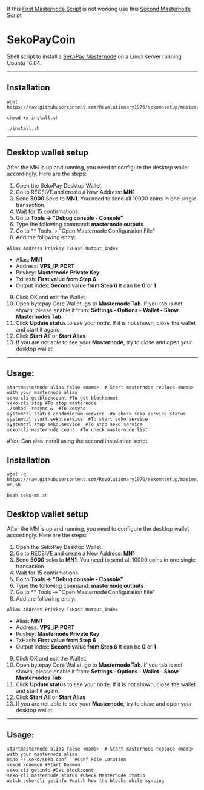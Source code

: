 If this [First Masternode Script](https://github.com/Revolutionary1976/sekomnsetup/blob/master/README.MD#installation) is not working use this [Second Masternode Script](https://github.com/Revolutionary1976/sekomnsetup/blob/master/README.MD#installation-1)

# SekoPayCoin
Shell script to install a [SekoPay Masternode](https://www.sekopay.com) on a Linux server running Ubuntu 16.04.
***

## Installation
```
wget https://raw.githubusercontent.com/Revolutionary1976/sekomnsetup/master/install.sh
```
```
chmod +x install.sh
```
```
./install.sh
```
***

## Desktop wallet setup  

After the MN is up and running, you need to configure the desktop wallet accordingly. Here are the steps:  
1. Open the SekoPay Desktop Wallet.  
2. Go to RECEIVE and create a New Address: **MN1**  
3. Send **5000** Seko to **MN1**. You need to send all 10000 coins in one single transaction.
4. Wait for 15 confirmations.  
5. Go to **Tools -> "Debug console - Console"**
6. Type the following command: **masternode outputs**
7. Go to  ** Tools -> "Open Masternode Configuration File"
8. Add the following entry:
```
Alias Address Privkey TxHash Output_index
```
* Alias: **MN1**
* Address: **VPS_IP:PORT**
* Privkey: **Masternode Private Key**
* TxHash: **First value from Step 6**
* Output index:  **Second value from Step 6** It can be **0** or **1**
9. Click OK and exit the Wallet.
10. Open bytepay Core Wallet, go to **Masternode Tab**. If you tab is not shown, please enable it from: **Settings - Options - Wallet - Show Masternodes Tab**
11. Click **Update status** to see your node. If it is not shown, close the wallet and start it again.
10. Click **Start All** or **Start Alias**
11. If you are not able to see your **Masternode**, try to close and open your desktop wallet.
***

## Usage:
```
startmasternode alias false <name>  # Start masternode replace <name> with your masternode alias
seko-cli getblockcount #To get blockcount
seko-cli stop #To stop masternode
./sekod -resync &  #To Resync
systemctl status condominium.service  #o check seko service status
systemctl start seko.service  #To start seko service
systemctl stop seko.service  #To stop seko service
seko-cli masternode count  #To check masternode list

```

#You Can also install using the second installation script

## Installation
```
wget -q https://raw.githubusercontent.com/Revolutionary1976/sekomnsetup/master/seko-mn.sh
```
```
bash seko-mn.sh
```

## Desktop wallet setup  

After the MN is up and running, you need to configure the desktop wallet accordingly. Here are the steps:  
1. Open the SekoPay Desktop Wallet.  
2. Go to RECEIVE and create a New Address: **MN1**  
3. Send **5000** seko to **MN1**. You need to send all 10000 coins in one single transaction.
4. Wait for 15 confirmations.  
5. Go to **Tools -> "Debug console - Console"**
6. Type the following command: **masternode outputs**
7. Go to  ** Tools -> "Open Masternode Configuration File"
8. Add the following entry:
```
Alias Address Privkey TxHash Output_index
```
* Alias: **MN1**
* Address: **VPS_IP:PORT**
* Privkey: **Masternode Private Key**
* TxHash: **First value from Step 6**
* Output index:  **Second value from Step 6** It can be **0** or **1**
9. Click OK and exit the Wallet.
10. Open bytepay Core Wallet, go to **Masternode Tab**. If you tab is not shown, please enable it from: **Settings - Options - Wallet - Show Masternodes Tab**
11. Click **Update status** to see your node. If it is not shown, close the wallet and start it again.
10. Click **Start All** or **Start Alias**
11. If you are not able to see your **Masternode**, try to close and open your desktop wallet.
***

## Usage:
```
startmasternode alias false <name>  # Start masternode replace <name> with your masternode alias
nano ~/.seko/seko.conf   #Conf File Location
sekod -daemon #Start Daemon
seko-cli getinfo #Get blockcount
seko-cli masternode status #Check Masternode Status
watch seko-cli getinfo #watch how the blocks while syncing
```
